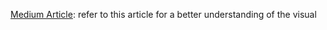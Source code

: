 [Medium Article](https://medium.com/@vanyaariku/data-tells-a-story-part-3-c02881274319): refer to this article for a better understanding of the visual
